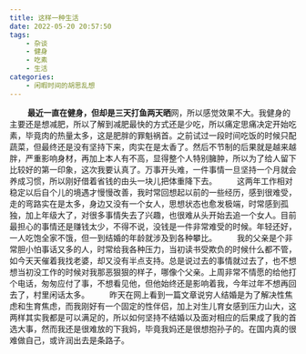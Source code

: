 ```yaml
---
title: 这样一种生活
date: 2022-05-20 20:57:50
tags:
    - 杂谈
    - 健身
    - 吃素
    - 生活
categories: 
    - 闲暇时间的胡思乱想
---
```


&nbsp;&nbsp;&nbsp;&nbsp;&nbsp;&nbsp;&nbsp;&nbsp;**最近一直在健身，但却是三天打鱼两天晒**网，所以感觉效果不大。我健身的主要还是想减肥，所以了解到减肥最快的方式还是少吃，所以痛定思痛决定开始吃素，毕竟肉的热量太多，这是肥胖的罪魁祸首。之前试过一段时间吃饭的时候只配蔬菜，但最终还是没有坚持下来，肉实在是太香了。然后不节制的后果就是越来越胖，严重影响身材，再加上本人有不高，显得整个人特别臃肿，所以为了给人留下比较好的第一印象，这次我要认真了。万事开头难，一件事情一旦坚持一个月就会养成习惯，所以刚好借着省钱的由头一块儿把体重降下去。
&nbsp;&nbsp;&nbsp;&nbsp;&nbsp;&nbsp;&nbsp;&nbsp;这两年工作相对稳定以后自个儿的境遇才慢慢改善，我时常回想起以前的一些经历，感到很难受，走的弯路实在是太多，身边又没有一个女人，思想状态也愈发极端，时常感到孤独，加上年级大了，对很多事情失去了兴趣，也很难从头开始去追一个女人。目前最担心的事情还是赚钱太少，不得不说，没钱是一件非常难受的时候。年轻还好，一人吃饱全家不饿，但一到结婚的年龄就涉及到各种攀比。
&nbsp;&nbsp;&nbsp;&nbsp;&nbsp;&nbsp;&nbsp;&nbsp;我的父亲是个非常胆小怕事话又多的人，时常给我各种压力，当初读书受欺负的时候什么都不管，如今天天催着我找老婆，却又没有半点支持。总是说过去的事情就过去了，也不想想当初没工作的时候对我那恶狠狠的样子，哪像个父亲。上周非常不情愿的给他打个电话，匆匆应付了事，不想看见他，但他始终还是影响着我，今年过年不想再回去了，村里闲话太多。
&nbsp;&nbsp;&nbsp;&nbsp;&nbsp;&nbsp;&nbsp;&nbsp;昨天在网上看到一篇文章说穷人结婚是为了解决性焦虑和生育焦虑，而我刚好有一个固定的性伴侣，加上对生儿育女感到压力山大，这两样其实我都是可以满足的，所以如何坚持不结婚以及面对相应的后果成了我的首选大事，然而我还是很难放的下我妈，毕竟我妈还是很想抱孙子的。在国内真的很难做自己，或许润出去是条路子。
